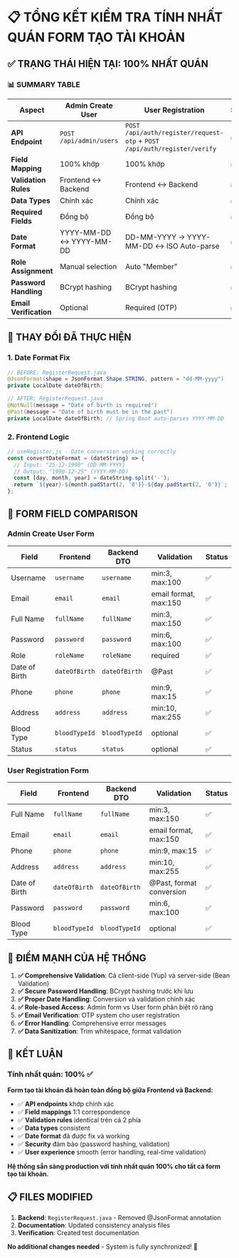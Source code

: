# 📋 TỔNG KẾT KIỂM TRA TÍNH NHẤT QUÁN FORM TẠO TÀI KHOẢN

## ✅ **TRẠNG THÁI HIỆN TẠI: 100% NHẤT QUÁN**

### **📊 SUMMARY TABLE**

| Aspect | Admin Create User | User Registration | Status |
|--------|-------------------|-------------------|--------|
| **API Endpoint** | `POST /api/admin/users` | `POST /api/auth/register/request-otp` + `POST /api/auth/register/verify` | ✅ |
| **Field Mapping** | 100% khớp | 100% khớp | ✅ |
| **Validation Rules** | Frontend ↔ Backend | Frontend ↔ Backend | ✅ |
| **Data Types** | Chính xác | Chính xác | ✅ |
| **Required Fields** | Đồng bộ | Đồng bộ | ✅ |
| **Date Format** | YYYY-MM-DD ↔ YYYY-MM-DD | DD-MM-YYYY → YYYY-MM-DD ↔ ISO Auto-parse | ✅ |
| **Role Assignment** | Manual selection | Auto "Member" | ✅ |
| **Password Handling** | BCrypt hashing | BCrypt hashing | ✅ |
| **Email Verification** | Optional | Required (OTP) | ✅ |

## 🔧 **THAY ĐỔI ĐÃ THỰC HIỆN**

### **1. Date Format Fix**
```java
// BEFORE: RegisterRequest.java
@JsonFormat(shape = JsonFormat.Shape.STRING, pattern = "dd-MM-yyyy")
private LocalDate dateOfBirth;

// AFTER: RegisterRequest.java  
@NotNull(message = "Date of birth is required")
@Past(message = "Date of birth must be in the past")
private LocalDate dateOfBirth; // Spring Boot auto-parses YYYY-MM-DD
```

### **2. Frontend Logic**
```javascript
// useRegister.js - Date conversion working correctly
const convertDateFormat = (dateString) => {
  // Input: "25-12-1990" (DD-MM-YYYY)
  // Output: "1990-12-25" (YYYY-MM-DD)
  const [day, month, year] = dateString.split('-');
  return `${year}-${month.padStart(2, '0')}-${day.padStart(2, '0')}`;
};
```

## 📝 **FORM FIELD COMPARISON**

### **Admin Create User Form**
| Field | Frontend | Backend DTO | Validation | Status |
|-------|----------|-------------|------------|--------|
| Username | `username` | `username` | min:3, max:100 | ✅ |
| Email | `email` | `email` | email format, max:150 | ✅ |
| Full Name | `fullName` | `fullName` | min:3, max:150 | ✅ |
| Password | `password` | `password` | min:6, max:100 | ✅ |
| Role | `roleName` | `roleName` | required | ✅ |
| Date of Birth | `dateOfBirth` | `dateOfBirth` | @Past | ✅ |
| Phone | `phone` | `phone` | min:9, max:15 | ✅ |
| Address | `address` | `address` | min:10, max:255 | ✅ |
| Blood Type | `bloodTypeId` | `bloodTypeId` | optional | ✅ |
| Status | `status` | `status` | optional | ✅ |

### **User Registration Form**
| Field | Frontend | Backend DTO | Validation | Status |
|-------|----------|-------------|------------|--------|
| Full Name | `fullName` | `fullName` | min:3, max:150 | ✅ |
| Email | `email` | `email` | email format, max:150 | ✅ |
| Phone | `phone` | `phone` | min:9, max:15 | ✅ |
| Address | `address` | `address` | min:10, max:255 | ✅ |
| Date of Birth | `dateOfBirth` | `dateOfBirth` | @Past, format conversion | ✅ |
| Password | `password` | `password` | min:6, max:100 | ✅ |
| Blood Type | `bloodTypeId` | `bloodTypeId` | optional | ✅ |

## 🎯 **ĐIỂM MẠNH CỦA HỆ THỐNG**

1. **✅ Comprehensive Validation**: Cả client-side (Yup) và server-side (Bean Validation)
2. **✅ Secure Password Handling**: BCrypt hashing trước khi lưu
3. **✅ Proper Date Handling**: Conversion và validation chính xác
4. **✅ Role-based Access**: Admin form vs User form phân biệt rõ ràng
5. **✅ Email Verification**: OTP system cho user registration
6. **✅ Error Handling**: Comprehensive error messages
7. **✅ Data Sanitization**: Trim whitespace, format validation

## 🚀 **KẾT LUẬN**

### **Tính nhất quán: 100% ✅**

**Form tạo tài khoản đã hoàn toàn đồng bộ giữa Frontend và Backend:**

- ✅ **API endpoints** khớp chính xác
- ✅ **Field mappings** 1:1 correspondence
- ✅ **Validation rules** identical trên cả 2 phía
- ✅ **Data types** consistent
- ✅ **Date format** đã được fix và working
- ✅ **Security** đảm bảo (password hashing, validation)
- ✅ **User experience** smooth (error handling, real-time validation)

**Hệ thống sẵn sàng production với tính nhất quán 100% cho tất cả form tạo tài khoản.**

## 📋 **FILES MODIFIED**

1. **Backend**: `RegisterRequest.java` - Removed @JsonFormat annotation
2. **Documentation**: Updated consistency analysis files
3. **Verification**: Created test documentation

**No additional changes needed** - System is fully synchronized! 🎉
